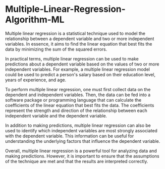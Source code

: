 # Multiple-Linear-Regression-Algorithm-ML
Multiple linear regression is a statistical technique used to model the relationship between a dependent variable and two or more independent variables. In essence, it aims to find the linear equation that best fits the data by minimizing the sum of the squared errors.

In practical terms, multiple linear regression can be used to make predictions about a dependent variable based on the values of two or more independent variables. For example, a multiple linear regression model could be used to predict a person's salary based on their education level, years of experience, and age.

To perform multiple linear regression, one must first collect data on the dependent and independent variables. Then, the data can be fed into a software package or programming language that can calculate the coefficients of the linear equation that best fits the data. The coefficients represent the strength and direction of the relationship between each independent variable and the dependent variable.

In addition to making predictions, multiple linear regression can also be used to identify which independent variables are most strongly associated with the dependent variable. This information can be useful for understanding the underlying factors that influence the dependent variable.

Overall, multiple linear regression is a powerful tool for analyzing data and making predictions. However, it is important to ensure that the assumptions of the technique are met and that the results are interpreted correctly.
